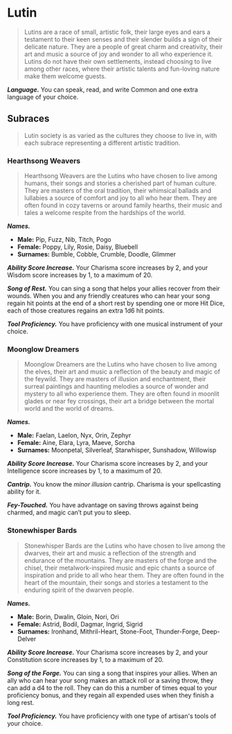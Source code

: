 # Lutin

> Lutins are a race of small, artistic folk, their large eyes and ears a testament to their keen senses and their slender builds a sign of their delicate nature. They are a people of great charm and creativity, their art and music a source of joy and wonder to all who experience it. Lutins do not have their own settlements, instead choosing to live among other races, where their artistic talents and fun-loving nature make them welcome guests.

***Language.*** You can speak, read, and write Common and one extra language of your choice.

## Subraces

> Lutin society is as varied as the cultures they choose to live in, with each subrace representing a different artistic tradition.

### Hearthsong Weavers

> Hearthsong Weavers are the Lutins who have chosen to live among humans, their songs and stories a cherished part of human culture. They are masters of the oral tradition, their whimsical ballads and lullabies a source of comfort and joy to all who hear them. They are often found in cozy taverns or around family hearths, their music and tales a welcome respite from the hardships of the world.

***Names.***
*   **Male:** Pip, Fuzz, Nib, Titch, Pogo
*   **Female:** Poppy, Lily, Rosie, Daisy, Bluebell
*   **Surnames:** Bumble, Cobble, Crumble, Doodle, Glimmer

***Ability Score Increase.*** Your Charisma score increases by 2, and your Wisdom score increases by 1, to a maximum of 20.

***Song of Rest.*** You can sing a song that helps your allies recover from their wounds. When you and any friendly creatures who can hear your song regain hit points at the end of a short rest by spending one or more Hit Dice, each of those creatures regains an extra 1d6 hit points.

***Tool Proficiency.*** You have proficiency with one musical instrument of your choice.

### Moonglow Dreamers

> Moonglow Dreamers are the Lutins who have chosen to live among the elves, their art and music a reflection of the beauty and magic of the feywild. They are masters of illusion and enchantment, their surreal paintings and haunting melodies a source of wonder and mystery to all who experience them. They are often found in moonlit glades or near fey crossings, their art a bridge between the mortal world and the world of dreams.

***Names.***
*   **Male:** Faelan, Laelon, Nyx, Orin, Zephyr
*   **Female:** Aine, Elara, Lyra, Maeve, Sorcha
*   **Surnames:** Moonpetal, Silverleaf, Starwhisper, Sunshadow, Willowisp

***Ability Score Increase.*** Your Charisma score increases by 2, and your Intelligence score increases by 1, to a maximum of 20.

***Cantrip.*** You know the *minor illusion* cantrip. Charisma is your spellcasting ability for it.

***Fey-Touched.*** You have advantage on saving throws against being charmed, and magic can’t put you to sleep.

### Stonewhisper Bards

> Stonewhisper Bards are the Lutins who have chosen to live among the dwarves, their art and music a reflection of the strength and endurance of the mountains. They are masters of the forge and the chisel, their metalwork-inspired music and epic chants a source of inspiration and pride to all who hear them. They are often found in the heart of the mountain, their songs and stories a testament to the enduring spirit of the dwarven people.

***Names.***
*   **Male:** Borin, Dwalin, Gloin, Nori, Ori
*   **Female:** Astrid, Bodil, Dagmar, Ingrid, Sigrid
*   **Surnames:** Ironhand, Mithril-Heart, Stone-Foot, Thunder-Forge, Deep-Delver

***Ability Score Increase.*** Your Charisma score increases by 2, and your Constitution score increases by 1, to a maximum of 20.

***Song of the Forge.*** You can sing a song that inspires your allies. When an ally who can hear your song makes an attack roll or a saving throw, they can add a d4 to the roll. They can do this a number of times equal to your proficiency bonus, and they regain all expended uses when they finish a long rest.

***Tool Proficiency.*** You have proficiency with one type of artisan's tools of your choice.
